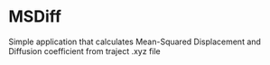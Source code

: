 # MSDiff
Simple application that calculates Mean-Squared Displacement and Diffusion coefficient from traject .xyz file
